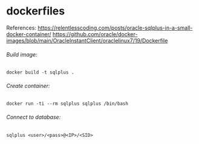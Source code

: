 # dockerfiles
References:
https://relentlesscoding.com/posts/oracle-sqlplus-in-a-small-docker-container/
https://github.com/oracle/docker-images/blob/main/OracleInstantClient/oraclelinux7/19/Dockerfile

###### Build image:
	docker build -t sqlplus . 

###### Create container:
	docker run -ti --rm sqlplus sqlplus /bin/bash

###### Connect to database:	
	sqlplus <user>/<pass>@<IP>/<SID>